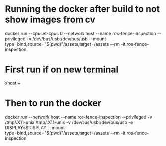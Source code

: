 # Running the docker after build to not show images from cv
docker run --cpuset-cpus 0 --network host --name ros-fence-inspection --privileged -v /dev/bus/usb:/dev/bus/usb --mount type=bind,source="$(pwd)"/assets,target=/assets --rm -it ros-fence-inspection

# First run if on new terminal

xhost +

# Then to run the docker

docker run --network host --name ros-fence-inspection --privileged -v /tmp/.X11-unix:/tmp/.X11-unix -v /dev/bus/usb:/dev/bus/usb -e DISPLAY=$DISPLAY --mount type=bind,source="$(pwd)"/assets,target=/assets --rm -it ros-fence-inspection